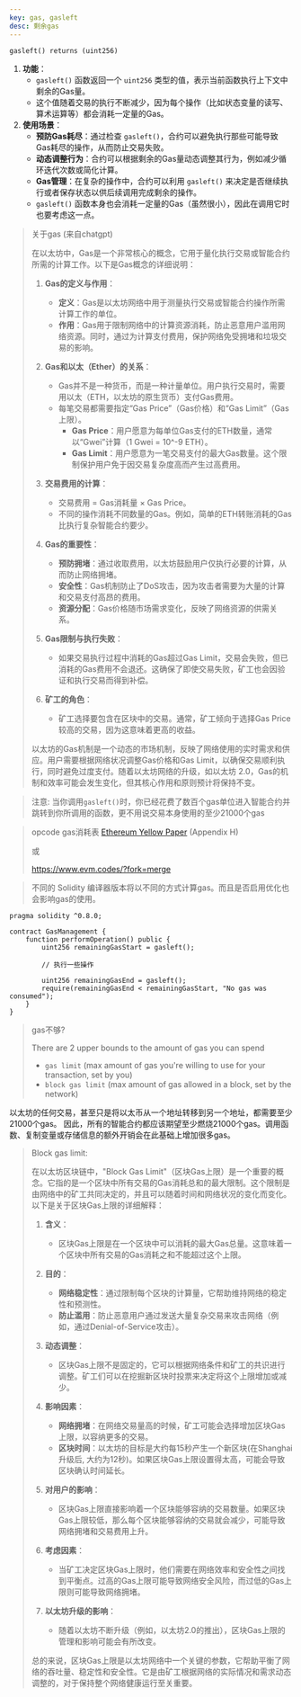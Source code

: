 ```yaml
---
key: gas, gasleft
desc: 剩余gas
---
```


```solidity
gasleft() returns (uint256)
```

1. **功能**：
   - `gasleft()` 函数返回一个 `uint256` 类型的值，表示当前函数执行上下文中剩余的Gas量。
   - 这个值随着交易的执行不断减少，因为每个操作（比如状态变量的读写、算术运算等）都会消耗一定量的Gas。
2. **使用场景**：
   - **预防Gas耗尽**：通过检查 `gasleft()`，合约可以避免执行那些可能导致Gas耗尽的操作，从而防止交易失败。
   - **动态调整行为**：合约可以根据剩余的Gas量动态调整其行为，例如减少循环迭代次数或简化计算。
   - **Gas管理**：在复杂的操作中，合约可以利用 `gasleft()` 来决定是否继续执行或者保存状态以供后续调用完成剩余的操作。
   - `gasleft()` 函数本身也会消耗一定量的Gas（虽然很小），因此在调用它时也要考虑这一点。



> 关于gas (来自chatgpt)
>
> 在以太坊中，Gas是一个非常核心的概念，它用于量化执行交易或智能合约所需的计算工作。以下是Gas概念的详细说明：
>
> 1. **Gas的定义与作用**：
>    - **定义**：Gas是以太坊网络中用于测量执行交易或智能合约操作所需计算工作的单位。
>    - **作用**：Gas用于限制网络中的计算资源消耗，防止恶意用户滥用网络资源。同时，通过为计算支付费用，保护网络免受拥堵和垃圾交易的影响。
>
> 2. **Gas和以太（Ether）的关系**：
>    - Gas并不是一种货币，而是一种计量单位。用户执行交易时，需要用以太（ETH，以太坊的原生货币）支付Gas费用。
>    - 每笔交易都需要指定“Gas Price”（Gas价格）和“Gas Limit”（Gas上限）。
>      - **Gas Price**：用户愿意为每单位Gas支付的ETH数量，通常以“Gwei”计算（1 Gwei = 10^-9 ETH）。
>      - **Gas Limit**：用户愿意为一笔交易支付的最大Gas数量。这个限制保护用户免于因交易复杂度高而产生过高费用。
>
> 3. **交易费用的计算**：
>    - 交易费用 = Gas消耗量 × Gas Price。
>    - 不同的操作消耗不同数量的Gas。例如，简单的ETH转账消耗的Gas比执行复杂智能合约要少。
>
> 4. **Gas的重要性**：
>    - **预防拥堵**：通过收取费用，以太坊鼓励用户仅执行必要的计算，从而防止网络拥堵。
>    - **安全性**：Gas机制防止了DoS攻击，因为攻击者需要为大量的计算和交易支付高昂的费用。
>    - **资源分配**：Gas价格随市场需求变化，反映了网络资源的供需关系。
>
> 5. **Gas限制与执行失败**：
>    - 如果交易执行过程中消耗的Gas超过Gas Limit，交易会失败，但已消耗的Gas费用不会退还。这确保了即使交易失败，矿工也会因验证和执行交易而得到补偿。
>
> 6. **矿工的角色**：
>    - 矿工选择要包含在区块中的交易。通常，矿工倾向于选择Gas Price较高的交易，因为这意味着更高的收益。
>
> 以太坊的Gas机制是一个动态的市场机制，反映了网络使用的实时需求和供应。用户需要根据网络状况调整Gas价格和Gas Limit，以确保交易顺利执行，同时避免过度支付。随着以太坊网络的升级，如以太坊 2.0，Gas的机制和效率可能会发生变化，但其核心作用和原则预计将保持不变。



>注意: 当你调用`gasleft()`时，你已经花费了数百个gas单位进入智能合约并跳转到你所调用的函数，更不用说交易本身使用的至少21000个gas

> opcode gas消耗表  [Ethereum Yellow Paper](https://ethereum.github.io/yellowpaper/paper.pdf) (Appendix H)
>
> 或 
>
> https://www.evm.codes/?fork=merge



>不同的 Solidity 编译器版本将以不同的方式计算gas。而且是否启用优化也会影响gas的使用。



```solidity
pragma solidity ^0.8.0;

contract GasManagement {
    function performOperation() public {
        uint256 remainingGasStart = gasleft();

        // 执行一些操作

        uint256 remainingGasEnd = gasleft();
        require(remainingGasEnd < remainingGasStart, "No gas was consumed");
    }
}
```





> gas不够?
>
> There are 2 upper bounds to the amount of gas you can spend
>
> - `gas limit` (max amount of gas you're willing to use for your transaction, set by you)
> - `block gas limit` (max amount of gas allowed in a block, set by the network)



以太坊的任何交易，甚至只是将以太币从一个地址转移到另一个地址，都需要至少21000个gas。
因此，所有的智能合约都应该期望至少燃烧21000个gas。调用函数、复制变量或存储信息的额外开销会在此基础上增加很多gas。



> Block gas limit:
>
> 在以太坊区块链中，"Block Gas Limit"（区块Gas上限）是一个重要的概念。它指的是一个区块中所有交易的Gas消耗总和的最大限制。这个限制是由网络中的矿工共同决定的，并且可以随着时间和网络状况的变化而变化。以下是关于区块Gas上限的详细解释：
>
> 1. **含义**：
>    - 区块Gas上限是在一个区块中可以消耗的最大Gas总量。这意味着一个区块中所有交易的Gas消耗之和不能超过这个上限。
>
> 2. **目的**：
>    - **网络稳定性**：通过限制每个区块的计算量，它帮助维持网络的稳定性和预测性。
>    - **防止滥用**：防止恶意用户通过发送大量复杂交易来攻击网络（例如，通过Denial-of-Service攻击）。
>
> 3. **动态调整**：
>    - 区块Gas上限不是固定的，它可以根据网络条件和矿工的共识进行调整。矿工们可以在挖掘新区块时投票来决定将这个上限增加或减少。
>
> 4. **影响因素**：
>    - **网络拥堵**：在网络交易量高的时候，矿工可能会选择增加区块Gas上限，以容纳更多的交易。
>    - **区块时间**：以太坊的目标是大约每15秒产生一个新区块(在Shanghai升级后, 大约为12秒)。如果区块Gas上限设置得太高，可能会导致区块确认时间延长。
>
> 5. **对用户的影响**：
>    - 区块Gas上限直接影响着一个区块能够容纳的交易数量。如果区块Gas上限较低，那么每个区块能够容纳的交易就会减少，可能导致网络拥堵和交易费用上升。
>
> 6. **考虑因素**：
>    - 当矿工决定区块Gas上限时，他们需要在网络效率和安全性之间找到平衡点。过高的Gas上限可能导致网络安全风险，而过低的Gas上限则可能导致网络拥堵。
>
> 7. **以太坊升级的影响**：
>    - 随着以太坊不断升级（例如，以太坊2.0的推出），区块Gas上限的管理和影响可能会有所改变。
>
> 总的来说，区块Gas上限是以太坊网络中一个关键的参数，它帮助平衡了网络的吞吐量、稳定性和安全性。它是由矿工根据网络的实际情况和需求动态调整的，对于保持整个网络健康运行至关重要。


